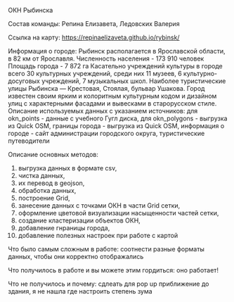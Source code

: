 ОКН Рыбинска

Состав команды: Репина Елизавета, Ледовских Валерия

Ссылка на карту: https://repinaelizaveta.github.io/rybinsk/

Информация о городе: Рыбинск располагается в Ярославской области, в 82 км от Ярославля. 
Численность населения - 173 910 человек
Площадь города - 7 872 га
Касательно учреждений культуры в городе всего 30 культурных учреждений, среди них 11 музеев, 6 культурно-досуговых учреждений, 7 музыкальных школ. Наиболее туристические улицы Рыбинска — Крестовая, Стоялая, бульвар Ушакова. Город известен своим ярким и колоритным культурным кодом и дизайном улиц с характерными фасадами и вывесками в старорусском стиле.
Описание используемых данных с указанием источников: 
для okn_points - данные с учебного Гугл диска, 
для okn_polygons - выгрузка из Quick OSM, 
границы города - выгрузка из Quick OSM, 
информация о городе - сайт администрации городского округа, туристические путеводители

Описание основных методов: 
1. выгрузка данных в формате csv,
2. чистка данных,
3. их перевод в geojson,
4. обработка данных,
5. построение Grid,
6. занесение данных с точками ОКН в части Grid сетки,
7. оформление цветовой визуализации насыщенности частей сетки,
8. создание кластеризации объектов ОКН,
9. добавление гнраницы города,
10. добавление полезных настроек при работе с картой

Что было самым сложным в работе: соотнести разные форматы данных, чтобы они корректно отображались

Что получилось в работе и вы можете этим гордиться: оно работает!

Что не получилось и почему: сдлеать для pop up приближение до здания, я не нашла где настроить степень зума
